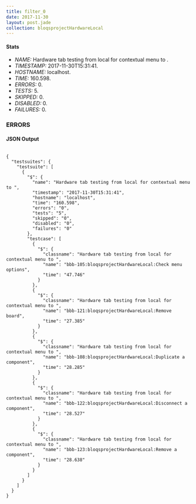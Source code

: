 ```yaml
---
title: filter_0
date: 2017-11-30
layout: post.jade
collection: bloqsprojectHardwareLocal
---
```


#### Stats
- *NAME:* Hardware tab testing from local for contextual menu to .
- *TIMESTAMP:* 2017-11-30T15:31:41.
- *HOSTNAME:* localhost.
- *TIME:* 160.598.
- *ERRORS:* 0.
- *TESTS:* 5.
- *SKIPPED:* 0.
- *DISABLED:* 0.
- *FAILURES:* 0.


### ERRORS


<h4>JSON Output</h4>
<pre><code class="language-json">
{
  "testsuites": {
    "testsuite": [
      {
        "$": {
          "name": "Hardware tab testing from local for contextual menu to ",
          "timestamp": "2017-11-30T15:31:41",
          "hostname": "localhost",
          "time": "160.598",
          "errors": "0",
          "tests": "5",
          "skipped": "0",
          "disabled": "0",
          "failures": "0"
        },
        "testcase": [
          {
            "$": {
              "classname": "Hardware tab testing from local for contextual menu to ",
              "name": "bbb-105:bloqsprojectHardwareLocal:Check menu options",
              "time": "47.746"
            }
          },
          {
            "$": {
              "classname": "Hardware tab testing from local for contextual menu to ",
              "name": "bbb-121:bloqsprojectHardwareLocal:Remove board",
              "time": "27.385"
            }
          },
          {
            "$": {
              "classname": "Hardware tab testing from local for contextual menu to ",
              "name": "bbb-108:bloqsprojectHardwareLocal:Duplicate a component",
              "time": "28.285"
            }
          },
          {
            "$": {
              "classname": "Hardware tab testing from local for contextual menu to ",
              "name": "bbb-122:bloqsprojectHardwareLocal:Disconnect a component",
              "time": "28.527"
            }
          },
          {
            "$": {
              "classname": "Hardware tab testing from local for contextual menu to ",
              "name": "bbb-123:bloqsprojectHardwareLocal:Remove a component",
              "time": "28.638"
            }
          }
        ]
      }
    ]
  }
}
</code></pre>